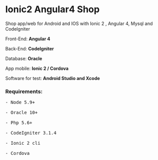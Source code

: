 # Ionic2 Angular4 Shop
Shop app/web for Android and IOS with Ionic 2  , Angular 4, Mysql  and CodeIgniter

Front-End: <strong>Angular 4</strong>

Back-End: <strong>CodeIgniter</strong>

Database: <strong>Oracle</strong>

App mobile: <strong>Ionic 2 / Cordova</strong>

Software for test: <strong>Android Studio and Xcode</strong>



<h3>Requirements:</h3>
<pre>
- Node 5.9+<br>
- Oracle 10+<br>
- Php 5.6+<br>
- CodeIgniter 3.1.4<br>
- Ionic 2 cli<br>
- Cordova<br>
</pre>


